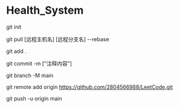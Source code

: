 # Health_System

git init

git pull [远程主机名] [远程分支名] --rebase

git add .

git commit -m ["注释内容"]

git branch -M main

git remote add origin https://github.com/2804566988/LeetCode.git

git push -u origin main
